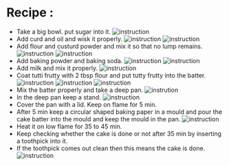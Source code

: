 # Recipe :
- Take a big bowl. put sugar into it.
![instruction](https://static.wixstatic.com/media/bc193a_d3dc80989b1b498398db4d9e15d14ed5~mv2.jpg)
- Add curd and oil and wisk it properly.
![instruction](https://static.wixstatic.com/media/bc193a_cbea31719f0d4026b33ecd9e6266ca79~mv2.jpg)
![instruction](https://static.wixstatic.com/media/bc193a_bcbf229da726473ca86145f3bcc07ea8~mv2.jpg)
- Add flour and custurd powder and mix it so that no lump remains.
![instruction](https://static.wixstatic.com/media/bc193a_60708e7da56b448aadbffb91c5d94640~mv2.jpg)
![instruction](https://static.wixstatic.com/media/bc193a_55277161ceaa4be8bf78f207676ca638~mv2.jpg)
- Add baking powder and baking soda.
![instruction](https://static.wixstatic.com/media/bc193a_19e46080ab554bf983cd812231c4c92f~mv2.jpg)
![instruction](https://static.wixstatic.com/media/bc193a_a6150da323e84277a6b950d2f40f9e9b~mv2.jpg)
- Add milk and mix it properly.
![instruction](https://static.wixstatic.com/media/bc193a_5fa418444aa24f0b969444b7574713f4~mv2.jpg)
- Coat tutti frutty with 2 tbsp flour and put tutty frutty into the batter. 
![instruction](https://static.wixstatic.com/media/bc193a_85ea9f720d9749368938bde14d66ea5d~mv2.jpg)
![instruction](https://static.wixstatic.com/media/bc193a_93e871eb44714d52b31a522a752b404b~mv2.jpg)
![instruction](https://static.wixstatic.com/media/bc193a_f973da2b72ff430fa76560c04c297ce1~mv2.jpg)
- Mix the batter properly and take a deep pan.
![instrution](https://static.wixstatic.com/media/bc193a_9f5937e0f80b4e358efc5a1fcf03d8ac~mv2.jpg)
- In the deep pan keep a stand.
![instruction](https://static.wixstatic.com/media/bc193a_4c80cc1e6faf4d14963606871360b43b~mv2.jpg)
- Cover the pan with a lid. Keep on flame for 5 min.
- After 5 min keep a circular shaped baking paper in a mould and pour the cake batter into the mould and keep the mould in the pan.
![instruction](https://static.wixstatic.com/media/bc193a_7270d954fe714a568e56c4d0c3d007e0~mv2.jpg)
- Heat it on low flame for 35 to 45 min.
- Keep checking whether the cake is done or not after 35 min by inserting a toothpick into it. 
- If the toothpick comes out clean then this means the cake is done.
![instruction](https://static.wixstatic.com/media/bc193a_d34ac65698534f879acec3b406062d73~mv2.jpg)
